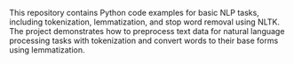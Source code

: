 This repository contains Python code examples for basic NLP tasks, including tokenization, lemmatization, and stop word removal using NLTK. The project demonstrates how to preprocess text data for natural language processing tasks with tokenization and convert words to their base forms using lemmatization.